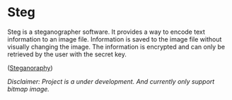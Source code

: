 # Steg
  Steg is a steganographer software. It provides a way to encode text information to an image file. 
  Information is saved to the image file without visually changing the image. The information is encrypted and can only be retrieved by the user with the secret key.
  
  ([Steganoraphy](https://en.wikipedia.org/wiki/Steganography))
  
  *Disclaimer: Project is a under development. And currently only support bitmap image.*
